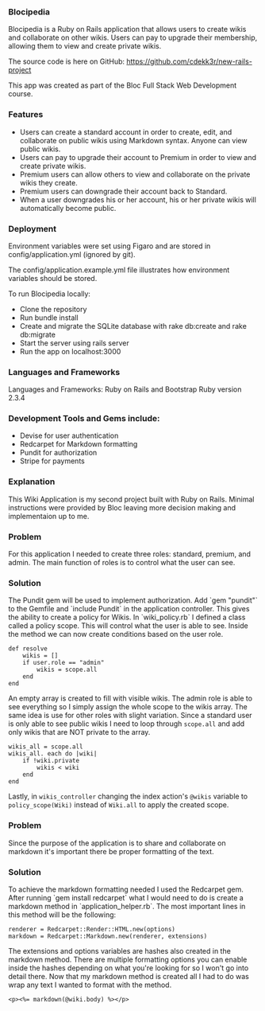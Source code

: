 <h3>Blocipedia</h3>

Blocipedia is a Ruby on Rails application that allows users to create wikis and collaborate on other wikis. Users can pay to upgrade their membership, allowing them to view and create private wikis.

The source code is here on GitHub: https://github.com/cdekk3r/new-rails-project

This app was created as part of the Bloc Full Stack Web Development course.

<h3>Features</h3>

- Users can create a standard account in order to create, edit, and collaborate on public wikis using Markdown syntax. Anyone can view public wikis.
- Users can pay to upgrade their account to Premium in order to view and create private wikis.
- Premium users can allow others to view and collaborate on the private wikis they create.
- Premium users can downgrade their account back to Standard.
- When a user downgrades his or her account, his or her private wikis will automatically become public.

<h3>Deployment</h3>

Environment variables were set using Figaro and are stored in config/application.yml (ignored by git).

The config/application.example.yml file illustrates how environment variables should be stored.

To run Blocipedia locally:

- Clone the repository
- Run bundle install
- Create and migrate the SQLite database with rake db:create and rake db:migrate
- Start the server using rails server
- Run the app on localhost:3000

<h3>Languages and Frameworks</h3>

Languages and Frameworks: Ruby on Rails and Bootstrap
Ruby version 2.3.4

<h3>Development Tools and Gems include:</h3>

- Devise for user authentication
- Redcarpet for Markdown formatting
- Pundit for authorization
- Stripe for payments

<h3>Explanation</h3>

This Wiki Application is my second project built with Ruby on Rails. Minimal instructions were provided by Bloc leaving more decision making and implementaion up to me.

<h3>Problem</h3>
For this application I needed to create three roles: standard, premium, and admin. The main function of roles is to control what the user can see.

<h3>Solution</h3>
The Pundit gem will be used to implement authorization. Add `gem "pundit"` to the Gemfile and `include Pundit` in the application controller. This gives the ability to create a policy for Wikis. In `wiki_policy.rb`
I defined a class called a policy scope. This will control what the user is able to see. Inside the method we can now create conditions based on the user role.

```
def resolve
    wikis = []
    if user.role == "admin"
        wikis = scope.all
    end
end
```

An empty array is created to fill with visible wikis. The admin role is able to see everything so I simply assign the whole scope to the wikis array. The same idea is use for other roles with slight variation.
Since a standard user is only able to see public wikis I need to loop through `scope.all` and add only wikis that are NOT private to the array.

```
wikis_all = scope.all
wikis_all. each do |wiki|
    if !wiki.private
        wikis < wiki
    end
end
```
Lastly, in `wikis_controller` changing the index action's `@wikis` variable to `policy_scope(Wiki)` instead of `Wiki.all` to apply the created scope.

<h3>Problem</h3>
Since the purpose of the application is to share and collaborate on markdown it's important there be proper formatting of the text.

<h3>Solution</h3>
To achieve the markdown formatting needed I used the Redcarpet gem. After running `gem install redcarpet` what I would need to do is create a markdown method in `application_helper.rb`. The most important
lines in this method will be the following:

```
renderer = Redcarpet::Render::HTML.new(options)
markdown = Redcarpet::Markdown.new(renderer, extensions)
```
The extensions and options variables are hashes also created in the markdown method. There are multiple formatting options you can enable inside the hashes depending on what you're looking for so I won't go 
into detail there. Now that my markdown method is created all I had to do was wrap any text I wanted to format with the method. 

`<p><%= markdown(@wiki.body) %></p>`

